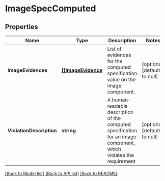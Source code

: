 # ImageSpecComputed

## Properties
Name | Type | Description | Notes
------------ | ------------- | ------------- | -------------
**ImageEvidences** | [**[]ImageEvidence**](ImageEvidence.md) | List of evidences for the computed specification value on the image component. | [optional] [default to null]
**ViolationDescription** | **string** | A human-readable description of the computed specification for an image component, which violates the requirement | [optional] [default to null]

[[Back to Model list]](../README.md#documentation-for-models) [[Back to API list]](../README.md#documentation-for-api-endpoints) [[Back to README]](../README.md)

